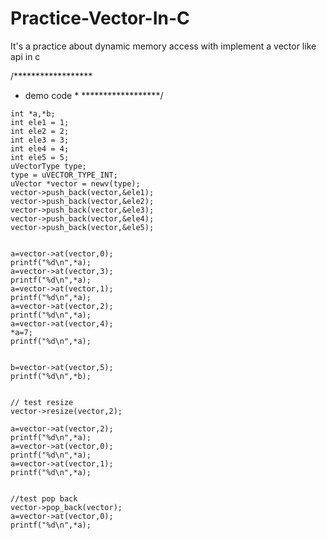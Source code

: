 Practice-Vector-In-C
====================

It's a practice about dynamic memory access with implement a vector like api  in c

/******************
*    demo code    *
******************/

	int *a,*b;
	int ele1 = 1;
	int ele2 = 2;
	int ele3 = 3;
	int ele4 = 4;
	int ele5 = 5;
	uVectorType type;
	type = uVECTOR_TYPE_INT;
	uVector *vector = newv(type);
	vector->push_back(vector,&ele1);
	vector->push_back(vector,&ele2);
	vector->push_back(vector,&ele3);
	vector->push_back(vector,&ele4);
	vector->push_back(vector,&ele5);
	
	
	a=vector->at(vector,0);
	printf("%d\n",*a);
	a=vector->at(vector,3);
	printf("%d\n",*a);
	a=vector->at(vector,1);
	printf("%d\n",*a);
	a=vector->at(vector,2);
	printf("%d\n",*a);
	a=vector->at(vector,4);
	*a=7;
	printf("%d\n",*a);
	
	
	b=vector->at(vector,5);
	printf("%d\n",*b);
	
	
	// test resize 
	vector->resize(vector,2);
	
	a=vector->at(vector,2);
	printf("%d\n",*a);
	a=vector->at(vector,0);
	printf("%d\n",*a);
	a=vector->at(vector,1);
	printf("%d\n",*a);
	
	
	//test pop back
	vector->pop_back(vector);
	a=vector->at(vector,0);
	printf("%d\n",*a);
